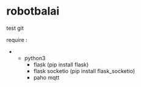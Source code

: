 # robotbalai
test git


require :
 * - python3
        * flask (pip install flask)
        * flask socketio (pip install flask_socketio)
        * paho mqtt